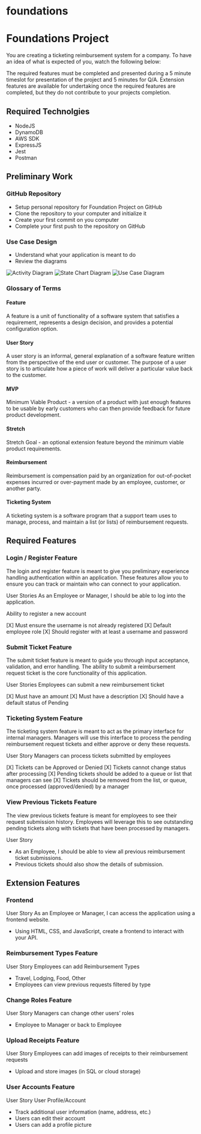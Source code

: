 # foundations

# Foundations Project

You are creating a ticketing reimbursement system for a company. To have an idea of what is expected of you, watch the following below:

The required features must be completed and presented during a 5 minute timeslot for presentation of the project and 5 minutes for Q/A. Extension features are available for undertaking once the required features are completed, but they do not contribute to your projects completion.

## Required Technolgies

- NodeJS
- DynamoDB
- AWS SDK
- ExpressJS
- Jest
- Postman

## Preliminary Work

### GitHub Repository

- Setup personal repository for Foundation Project on GitHub
- Clone the repository to your computer and initialize it
- Create your first commit on you computer
- Complete your first push to the repository on GitHub

### Use Case Design

- Understand what your application is meant to do
- Review the diagrams

![Activity Diagram](images/Activity-Diagram.png) 
![State Chart Diagram](images/State-Chart-Diagram.png) 
![Use Case Diagram](images/Use-Case-Diagram.png)


### Glossary of Terms

#### Feature

A feature is a unit of functionality of a software system that satisfies a requirement, represents a design decision, and provides a potential configuration option.

#### User Story

A user story is an informal, general explanation of a software feature written from the perspective of the end user or customer. The purpose of a user story is to articulate how a piece of work will deliver a particular value back to the customer.

#### MVP

Minimum Viable Product - a version of a product with just enough features to be usable by early customers who can then provide feedback for future product development.

#### Stretch

Stretch Goal - an optional extension feature beyond the minimum viable product requirements.

#### Reimbursement

Reimbursement is compensation paid by an organization for out-of-pocket expenses incurred or over-payment made by an employee, customer, or another party.

#### Ticketing System

A ticketing system is a software program that a support team uses to manage, process, and maintain a list (or lists) of reimbursement requests.

## Required Features

### Login / Register Feature

The login and register feature is meant to give you preliminary experience handling authentication within an application. These features allow you to ensure you can track or maintain who can connect to your application.

User Stories
As an Employee or Manager, I should be able to log into the application.

Ability to register a new account

[X] Must ensure the username is not already registered
[X] Default employee role
[X] Should register with at least a username and password


### Submit Ticket Feature

The submit ticket feature is meant to guide you through input acceptance, validation, and error handling. The ability to submit a reimbursement request ticket is the core functionality of this application.

User Stories
Employees can submit a new reimbursement ticket

[X] Must have an amount
[X] Must have a description
[X] Should have a default status of Pending


### Ticketing System Feature

The ticketing system feature is meant to act as the primary interface for internal managers. Managers will use this interface to process the pending reimbursement request tickets and either approve or deny these requests.

User Story
Managers can process tickets submitted by employees

[X] Tickets can be Approved or Denied
[X] Tickets cannot change status after processing
[X] Pending tickets should be added to a queue or list that managers can see
[X] Tickets should be removed from the list, or queue, once processed (approved/denied) by a manager


### View Previous Tickets Feature

The view previous tickets feature is meant for employees to see their request submission history. Employees will leverage this to see outstanding pending tickets along with tickets that have been processed by managers.

User Story

- As an Employee, I should be able to view all previous reimbursement ticket submissions.
- Previous tickets should also show the details of submission.


## Extension Features

### Frontend

User Story
As an Employee or Manager, I can access the application using a frontend website.

- Using HTML, CSS, and JavaScript, create a frontend to interact with your API.

### Reimbursement Types Feature

User Story
Employees can add Reimbursement Types

- Travel, Lodging, Food, Other
- Employees can view previous requests filtered by type


### Change Roles Feature

User Story
Managers can change other users’ roles

- Employee to Manager or back to Employee


### Upload Receipts Feature

User Story
Employees can add images of receipts to their reimbursement requests

- Upload and store images (in SQL or cloud storage)


### User Accounts Feature

User Story
User Profile/Account

- Track additional user information (name, address, etc.)
- Users can edit their account
- Users can add a profile picture
